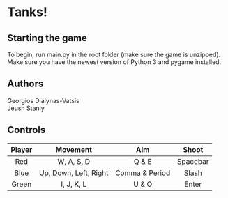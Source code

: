 # Tanks!

## Starting the game
To begin, run main.py in the root folder (make sure the game is unzipped).<br/>
Make sure you have the newest version of Python 3 and pygame installed. 

## Authors
Georgios Dialynas-Vatsis<br/>
Jeush Stanly<br/>


## Controls
 
| Player | Movement | Aim | Shoot |
|:-:|:-:|:-:|:-:|
|Red|W, A, S, D| Q & E| Spacebar |
|Blue| Up, Down, Left, Right |Comma & Period | Slash |
|Green| I, J, K, L|U & O | Enter |
